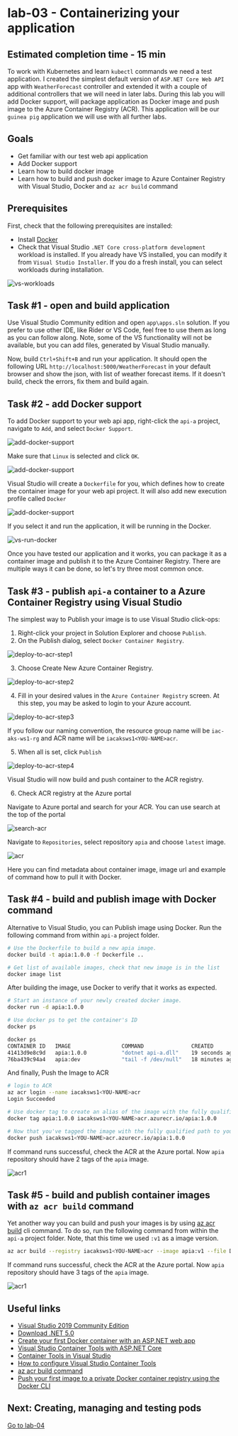 # lab-03 - Containerizing your application

## Estimated completion time - 15 min

To work with Kubernetes and learn `kubectl` commands we need a test application. I created the simplest default version of `ASP.NET Core Web API` app with `WeatherForecast` controller and extended it with a couple of additional controllers that we will need in later labs. During this lab you will add Docker support, will package application as Docker image and push image to the Azure Container Registry (ACR). This application will be our `guinea pig` application we will use with all further labs.

## Goals

* Get familiar with our test web api application
* Add Docker support 
* Learn how to build docker image
* Learn how to build and push docker image to Azure Container Registry with Visual Studio, Docker and `az acr build` command 

## Prerequisites

First, check that the following prerequisites are installed:

* Install [Docker](https://docs.docker.com/docker-for-windows/install/)
* Check that Visual Studio `.NET Core cross-platform development` workload is installed. If you already have VS installed, you can modify it from `Visual Studio Installer`. If you do a fresh install, you can select workloads during installation. 

![vs-workloads](images/vs-workloads.png)

## Task #1 - open and build application

Use Visual Studio Community edition and open `app\apps.sln` solution. 
If you prefer to use other IDE, like Rider or VS Code, feel free to use them as long as you can follow along. Note, some of the VS functionality will not be available, but you can add files, generated by Visual Studio manually.

Now, build `Ctrl+Shift+B` and run your application. It should open the following URL `http://localhost:5000/WeatherForecast` in your default browser and show the json, with list of weather forecast items.
If it doesn't build, check the errors, fix them and build again.

## Task #2 - add Docker support

To add Docker support to your web api app, right-click the `api-a` project, navigate to `Add`, and select `Docker Support`.

![add-docker-support](images/vs-add-docker-support.png)

Make sure that `Linux` is selected and click `OK`.

![add-docker-support](images/vs-add-docker-support-os.png)

Visual Studio will create a `Dockerfile` for you, which defines how to create the container image for your web api project. It will also add new execution profile called `Docker`

![add-docker-support](images/vs-docker-support-profile.png)

If you select it and run the application, it will be running in the Docker.

![vs-run-docker](images/vs-docker.png)

Once you have tested our application and it works, you can package it as a container image and publish it to the Azure Container Registry. There are multiple ways it can be done, so let's try three most common once.

## Task #3 - publish `api-a` container to a Azure Container Registry using Visual Studio

 The simplest way to Publish your image is to use Visual Studio click-ops:

1. Right-click your project in Solution Explorer and choose `Publish`.
2. On the Publish dialog, select `Docker Container Registry`.

![deploy-to-acr-step1](images/publish-to-acr-step1.png)

3. Choose Create New Azure Container Registry.

![deploy-to-acr-step2](images/publish-to-acr-step2.png)

4. Fill in your desired values in the `Azure Container Registry` screen. At this step, you may be asked to login to your Azure account.

![deploy-to-acr-step3](images/publish-to-acr-step3.png)

If you follow our naming convention, the resource group name will be `iac-aks-ws1-rg` and ACR name will be `iacaksws1<YOU-NAME>acr`.

5. When all is set, click `Publish`

![deploy-to-acr-step4](images/publish-to-acr-step4.png)

Visual Studio will now build and push container to the ACR registry. 

6. Check ACR registry at the Azure portal

Navigate to Azure portal and search for your ACR. You can use search at the top of the portal 

![search-acr](images/portal-acr-1.png)

Navigate to `Repositories`, select repository `apia` and choose `latest` image. 

![acr](images/portal-acr-2.png)

Here you can find metadata about container image, image url and example of command how to pull it with Docker.

## Task #4 - build and publish image with Docker command

Alternative to Visual Studio, you can Publish image using Docker.
Run the following command from within `api-a` project folder.

```bash
# Use the Dockerfile to build a new apia image.
docker build -t apia:1.0.0 -f Dockerfile ..

# Get list of available images, check that new image is in the list
docker image list
```

After building the image, use Docker to verify that it works as expected.

```bash
# Start an instance of your newly created docker image.
docker run -d apia:1.0.0

# Use docker ps to get the container's ID
docker ps

docker ps
CONTAINER ID   IMAGE                COMMAND               CREATED          STATUS          PORTS                   NAMES
41413d9e8c9d   apia:1.0.0           "dotnet api-a.dll"    19 seconds ago   Up 18 seconds   80/tcp                  awesome_montalcini
76ba439c94a4   apia:dev             "tail -f /dev/null"   18 minutes ago   Up 18 minutes   0.0.0.0:49154->80/tcp   api-a
```

And finally, Push the Image to ACR

```bash
# login to ACR
az acr login --name iacaksws1<YOU-NAME>acr
Login Succeeded

# Use docker tag to create an alias of the image with the fully qualified path to your ACR registry.
docker tag apia:1.0.0 iacaksws1<YOU-NAME>acr.azurecr.io/apia:1.0.0

# Now that you've tagged the image with the fully qualified path to your private registry, you can push it to the registry with docker push
docker push iacaksws1<YOU-NAME>acr.azurecr.io/apia:1.0.0
```
If command runs successful, check the ACR at the Azure portal. Now `apia` repository should have 2 tags of the `apia` image.

![acr1](images/portal-acr-4.png)


## Task #5 - build and publish container images with `az acr build` command

Yet another way you can build and push your images is by using [az acr build](https://docs.microsoft.com/en-us/cli/azure/acr?view=azure-cli-latest&WT.mc_id=AZ-MVP-5003837#az_acr_build) cli command. To do so, run the following command from within the `api-a` project folder. Note, that this time we used `:v1` as a image version.

```bash
az acr build --registry iacaksws1<YOU-NAME>acr --image apia:v1 --file Dockerfile ..
```
If command runs successful, check the ACR at the Azure portal. Now `apia` repository should have 3 tags of the `apia` image.

![acr1](images/portal-acr-3.png)

## Useful links

* [Visual Studio 2019 Community Edition](https://visualstudio.microsoft.com/downloads/?WT.mc_id=AZ-MVP-5003837)
* [Download .NET 5.0](https://dotnet.microsoft.com/download/dotnet/5.0?WT.mc_id=AZ-MVP-5003837)
* [Create your first Docker container with an ASP.NET web app](https://tutorials.visualstudio.com/aspnet-container/containerize?WT.mc_id=AZ-MVP-5003837)
* [Visual Studio Container Tools with ASP.NET Core](https://docs.microsoft.com/en-us/aspnet/core/host-and-deploy/docker/visual-studio-tools-for-docker?view=aspnetcore-5.0&WT.mc_id=AZ-MVP-5003837)
* [Container Tools in Visual Studio](https://docs.microsoft.com/en-us/visualstudio/containers/?view=vs-2019&WT.mc_id=AZ-MVP-5003837)
* [How to configure Visual Studio Container Tools](https://docs.microsoft.com/en-us/visualstudio/containers/container-tools-configure?view=vs-2019&WT.mc_id=AZ-MVP-5003837)
* [az acr build command](https://docs.microsoft.com/en-us/cli/azure/acr?view=azure-cli-latest&WT.mc_id=AZ-MVP-5003837#az_acr_build)
* [Push your first image to a private Docker container registry using the Docker CLI](https://docs.microsoft.com/en-us/azure/container-registry/container-registry-get-started-docker-cli?WT.mc_id=AZ-MVP-5003837)

## Next: Creating, managing and testing pods

[Go to lab-04](../lab-04/readme.md)
